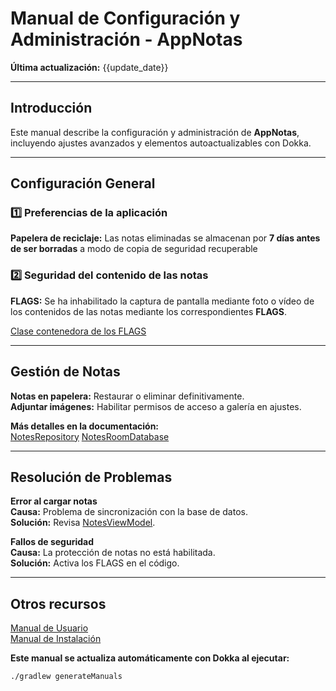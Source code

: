 # Manual de Configuración y Administración - AppNotas
**Última actualización:** {{update_date}}

---

## Introducción
Este manual describe la configuración y administración de **AppNotas**, incluyendo ajustes avanzados y elementos autoactualizables con Dokka.

---

## Configuración General

### 1️⃣ **Preferencias de la aplicación**
**Papelera de reciclaje:** Las notas eliminadas se almacenan por **7 días antes de ser borradas** a modo de copia de seguridad recuperable

### 2️⃣ **Seguridad del contenido de las notas**
**FLAGS:** Se ha inhabilitado la captura de pantalla mediante foto o vídeo de los contenidos de las notas mediante los correspondientes **FLAGS**.

[Clase contenedora de los FLAGS](../generated/dokka/markdown/-app-notas/com.example.appnotas/-edit-note-fragment/on-view-created.md)

---

## Gestión de Notas

**Notas en papelera:** Restaurar o eliminar definitivamente.  
**Adjuntar imágenes:** Habilitar permisos de acceso a galería en ajustes.

**Más detalles en la documentación:**  
[NotesRepository](../generated/dokka/markdown/-app-notas/com.example.appnotas.database/-notes-repository/index.md)
[NotesRoomDatabase](../generated/dokka/markdown/-app-notas/com.example.appnotas.database/-notes-room-database/index.md)

---

## Resolución de Problemas

**Error al cargar notas**  
**Causa:** Problema de sincronización con la base de datos.  
**Solución:** Revisa [NotesViewModel](../generated/dokka/markdown/-app-notas/com.example.appnotas.database/-notes-view-model/index.md).

**Fallos de seguridad**  
**Causa:** La protección de notas no está habilitada.  
**Solución:** Activa los FLAGS en el código.

---

## Otros recursos
[Manual de Usuario](../generated/manual/Manual_de_usuario.md)  
[Manual de Instalación](../generated/manual/Manual_de_instalacion.md)

**Este manual se actualiza automáticamente con Dokka al ejecutar:**  
```bash
./gradlew generateManuals
```
